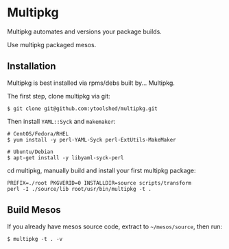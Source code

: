 # Multipkg 

Multipkg automates and versions your package builds.

Use multipkg packaged mesos.

## Installation

Multipkg is best installed via rpms/debs built by... Multipkg.

The first step, clone multipkg via git:

```
$ git clone git@github.com:ytoolshed/multipkg.git
```

Then install `YAML::Syck` and `makemaker`:

```
# CentOS/Fedora/RHEL
$ yum install -y perl-YAML-Syck perl-ExtUtils-MakeMaker

# Ubuntu/Debian
$ apt-get install -y libyaml-syck-perl
```

cd multipkg, manually build and install your first multipkg package:

```
PREFIX=./root PKGVERID=0 INSTALLDIR=source scripts/transform
perl -I ./source/lib root/usr/bin/multipkg -t .
```

## Build Mesos

If you already have mesos source code, extract to `~/mesos/source`, then run:

```
$ multipkg -t . -v
```
